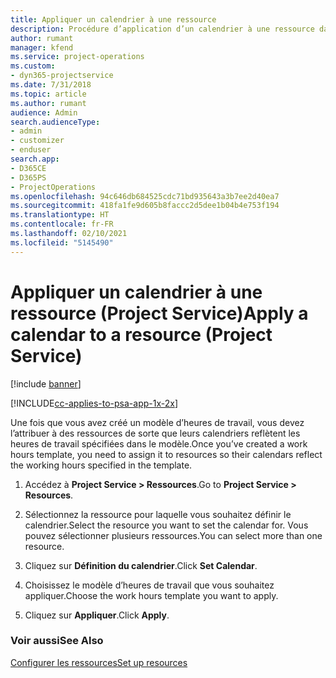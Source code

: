 ```yaml
---
title: Appliquer un calendrier à une ressource
description: Procédure d’application d’un calendrier à une ressource dans Project Service
author: rumant
manager: kfend
ms.service: project-operations
ms.custom:
- dyn365-projectservice
ms.date: 7/31/2018
ms.topic: article
ms.author: rumant
audience: Admin
search.audienceType:
- admin
- customizer
- enduser
search.app:
- D365CE
- D365PS
- ProjectOperations
ms.openlocfilehash: 94c646db684525cdc71bd935643a3b7ee2d40ea7
ms.sourcegitcommit: 418fa1fe9d605b8faccc2d5dee1b04b4e753f194
ms.translationtype: HT
ms.contentlocale: fr-FR
ms.lasthandoff: 02/10/2021
ms.locfileid: "5145490"
---
```

# <a name="apply-a-calendar-to-a-resource-project-service"></a><span data-ttu-id="9c29b-103">Appliquer un calendrier à une ressource (Project Service)</span><span class="sxs-lookup"><span data-stu-id="9c29b-103">Apply a calendar to a resource (Project Service)</span></span>

[!include [banner](../includes/psa-now-project-operations.md)]

[!INCLUDE[cc-applies-to-psa-app-1x-2x](../includes/cc-applies-to-psa-app-1x-2x.md)]

<span data-ttu-id="9c29b-104">Une fois que vous avez créé un modèle d’heures de travail, vous devez l’attribuer à des ressources de sorte que leurs calendriers reflètent les heures de travail spécifiées dans le modèle.</span><span class="sxs-lookup"><span data-stu-id="9c29b-104">Once you’ve created a work hours template, you need to assign it to resources so their calendars reflect the working hours specified in the template.</span></span>  
  
1.  <span data-ttu-id="9c29b-105">Accédez à **Project Service > Ressources**.</span><span class="sxs-lookup"><span data-stu-id="9c29b-105">Go to **Project Service > Resources**.</span></span>  
  
2.  <span data-ttu-id="9c29b-106">Sélectionnez la ressource pour laquelle vous souhaitez définir le calendrier.</span><span class="sxs-lookup"><span data-stu-id="9c29b-106">Select the resource you want to set the calendar for.</span></span> <span data-ttu-id="9c29b-107">Vous pouvez sélectionner plusieurs ressources.</span><span class="sxs-lookup"><span data-stu-id="9c29b-107">You can select more than one resource.</span></span>  
  
3.  <span data-ttu-id="9c29b-108">Cliquez sur **Définition du calendrier**.</span><span class="sxs-lookup"><span data-stu-id="9c29b-108">Click **Set Calendar**.</span></span>  
  
4.  <span data-ttu-id="9c29b-109">Choisissez le modèle d’heures de travail que vous souhaitez appliquer.</span><span class="sxs-lookup"><span data-stu-id="9c29b-109">Choose the work hours template you want to apply.</span></span>  
  
5.  <span data-ttu-id="9c29b-110">Cliquez sur **Appliquer**.</span><span class="sxs-lookup"><span data-stu-id="9c29b-110">Click **Apply**.</span></span>  
  
### <a name="see-also"></a><span data-ttu-id="9c29b-111">Voir aussi</span><span class="sxs-lookup"><span data-stu-id="9c29b-111">See Also</span></span>  
 [<span data-ttu-id="9c29b-112">Configurer les ressources</span><span class="sxs-lookup"><span data-stu-id="9c29b-112">Set up resources</span></span>](../psa/set-up-resources.md)
